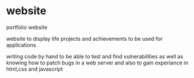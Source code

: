 # website
 portfolio website

website to display life projects and achievements to be used for applications

writing code by hand to be able to test and find vulnerabilities as well as knowing how to patch bugs in a web server and also to gain experiance in html,css and javascript
